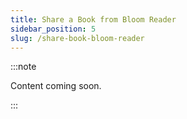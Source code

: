 ```yaml
---
title: Share a Book from Bloom Reader
sidebar_position: 5
slug: /share-book-bloom-reader
---
```




:::note

Content coming soon.

:::



